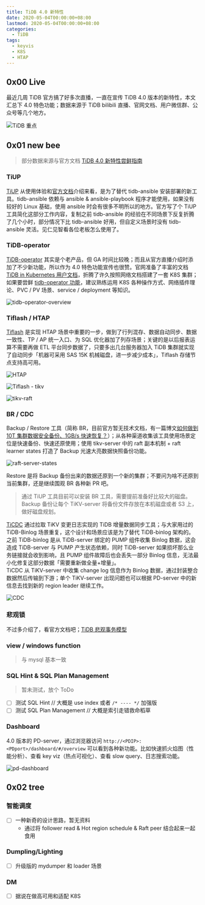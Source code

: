 ```yaml
---
title: TiDB 4.0 新特性 
date: 2020-05-04T00:00:00+08:00
lastmod: 2020-05-04T00:00:00+08:00
categories:
  - TiDB
tags:
  - keyvis
  - K8S
  - HTAP
---
```

## 0x00 Live

最近几周 TiDB 官方搞了好多次直播，一直在宣传 TiDB 4.0 版本的新特性，本文汇总下 4.0 特色功能；数据来源于 TiDB bilibili 直播、官网文档、用户微信群、公众号等几个地方。

![TiDB 重点](./TiDB4.png)

## 0x01 new bee

> 部分数据来源与官方文档 [TiDB 4.0 新特性尝鲜指南](https://pingcap.com/blog-cn/tidb-4.0-new-features-tasting-guide/)

### TiUP

[TiUP](https://tiup.io/) 从使用体验和[官方文档](https://pingcap.com/docs-cn/stable/production-deployment-using-tiup/)介绍来看，是为了替代 tidb-ansible 安装部署的新工具。tidb-ansible 依赖与 ansible & ansible-playbook 程序才能使用，如果没有较好的 Linux 基础，使用 ansible 时会有很多不明所以的地方。官方写了个 TiUP 工具简化这部分工作内容，复制之前 tidb-ansible 的经验在不同场景下反复折腾了几个小时，部分情况下比 tidb-ansible 好用，但自定义场景时没有 tidb-ansible 灵活。见仁见智看各位老板怎么使用了。  

### TiDB-operator

[TiDB-operator](https://github.com/pingcap/tidb-operator) 其实是个老产品，但 GA 时间比较晚；而且从官方直播介绍时添加了不少新功能，所以作为 4.0 特色功能宣传也很赞。官网准备了丰富的文档 [TiDB in Kubernetes 用户文档](https://pingcap.com/docs-cn/tidb-in-kubernetes/stable/)，折腾了许久按照网络文档搭建了一套 K8S 集群；如果要尝鲜 [tidb-operator 功能](https://pingcap.com/docs-cn/tidb-in-kubernetes/stable/tidb-operator-overview/)，建议熟练运用 K8S 各种操作方式、网络插件理论、PVC / PV 场景、service / deployment 等知识。

![tidb-operator-overview](./tidb-operator-overview-1.1.png)

### Tiflash / HTAP

[Tiflash](https://pingcap.com/docs-cn/stable/tiflash/tiflash-overview/) 是实现 HTAP 场景中重要的一步，做到了行列混存、数据自动同步、数据一致性、TP / AP 统一入口、为 SQL 优化器加了列存场景；关键的是以后报表运算不需要再做 ETL 平台同步数据了，只要多出几台服务器加入 TiDB 集群就实现了自动同步「机器可采用 SAS 15K 机械磁盘，进一步减少成本」，Tiflash 存储节点支持高可用。

![HTAP](./htap.jpg)

![Tiflash - tikv](./2-TiFlash.png)

![tikv-raft](./3-TiFlash.png)

### BR / CDC

Backup / Restore 工具（简称 BR，目前官方暂无技术文档，有一篇博文[如何做到 10T 集群数据安全备份、1GB/s 快速恢复？](https://pingcap.com/blog-cn/cluster-data-security-backup)）；从各种渠道收集该工具使用场景定位是快速备份、快速还原使用；使用 tikv-server 中的 raft 副本机制 + raft learner states 打造了 Backup 光速大亮数据快照备份功能。  

![raft-server-states](./raft-server-states.png)

Restore 是将 Backup 备份出来的数据还原到一个新的集群；不要问为啥不还原到当前集群，还是继续围观 BR 各种新 PR 吧。

> 通过 TiUP 工具目前可以安装 BR 工具，需要提前准备好比较大的磁盘。Backup 备份让每个 TiKV-server 将备份文件存放在本机磁盘或者 S3 上，做好磁盘规划。

[TiCDC](https://pingcap.com/docs-cn/stable/ticdc/ticdc-overview/) 通过拉取 TiKV 变更日志实现的 TiDB 增量数据同步工具；与大家用过的 TiDB-Binlog 场景重复，这个设计和场景应该是为了替代 TiDB-binlog 架构的。  
之前 TiDB-binlog 是从 TiDB-server 绑定的 PUMP 组件收集 Binlog 数据，这会造成 TiDB-server 与 PUMP 产生状态依赖，同时 TiDB-server 如果损坏那么业务链接就会收到影响，且 PUMP 组件故障后也会丢失一部分 Binlog 信息，无法最小化修复这部分数据「需要重新做全量+增量」。  
TiCDC 从 TiKV-server 中收集 change log 信息作为 Binlog 数据，通过封装整合数据然后传输到下游；单个 TiKV-server 出现问题也可以根据 PD-server 中的新信息去找到新的 region leader 继续工作。

![CDC](./cdc-architecture.png)

### 悲观锁

不过多介绍了，看官方文档吧；[TiDB 悲观事务模型](https://pingcap.com/docs-cn/stable/pessimistic-transaction/)

### view / windows function

> 与 mysql 基本一致

### SQL Hint & SQL Plan Management

> 暂未测试，放个 ToDo

- [ ] 测试 SQL Hint // 大概是 use index 或者 `/* ---- */` 加强版
- [ ] 测试 SQL Plan Management // 大概是索引走错救命稻草

### Dashboard

4.0 版本的 PD-server，通过浏览器访问 `http://<PDIP>:<PDport>/dashboard/#/overview` 可以看到各种新功能。比如快速抓火焰图（性能分析）、查看 key viz（热点可视化）、查看 slow query、日志搜索功能。

![pd-dashboard](./pd-dashboard.png)

## 0x02 tree  

### 智能调度

- [ ] 一种新奇的设计思路，暂无资料
  - 通过将 follower read & Hot region schedule & Raft peer 结合起来一起食用

### Dumpling/Lighting

- [ ] 升级版的 mydumper 和 loader 场景

### DM

- [ ] 据说在做高可用和适配 K8S
